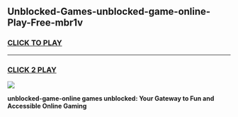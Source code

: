 
## Unblocked-Games-unblocked-game-online-Play-Free-mbr1v
<h3>
<a href="https://premium76.site?title=unblocked-game-online&ref=23A">CLICK TO PLAY</a></h3>
<hr>

<h3>
<a href="https://premium76.site?title=unblocked-game-online&ref=23A">CLICK 2 PLAY</a>
  
</h3>

<a href="https://premium76.site?title=unblocked-game-online&ref=23A"><img src="https://clearcache.store/games.png"></a>


**unblocked-game-online games unblocked: Your Gateway to Fun and Accessible Online Gaming**
